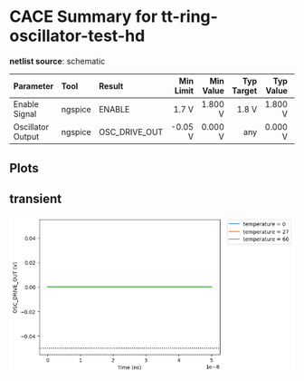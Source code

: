 
# CACE Summary for tt-ring-oscillator-test-hd

**netlist source**: schematic

|      Parameter       |         Tool         |     Result      | Min Limit  |  Min Value   | Typ Target |  Typ Value   | Max Limit  |  Max Value   |  Status  |
| :------------------- | :------------------- | :-------------- | ---------: | -----------: | ---------: | -----------: | ---------: | -----------: | :------: |
| Enable Signal        | ngspice              | ENABLE               |           1.7 V |    1.800 V |        1.8 V |    1.800 V |        1.8 V |    1.800 V |   Pass ✅    |
| Oscillator Output    | ngspice              | OSC_DRIVE_OUT        |         -0.05 V |    0.000 V |          any |    0.000 V |       1.85 V |    0.000 V |   Pass ✅    |


## Plots

## transient

![transient](./tt-ring-oscillator-test-hd/schematic/transient.png)
